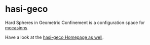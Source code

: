 hasi-geco
==========

Hard Spheres in Geometric Confinement is a configuration space for [mocasinns](https://github.com/bkrueger/mocasinns).

Have a look at the [hasi-geco Homepage as well](http://speckfleck.github.io/hasi-geco).
